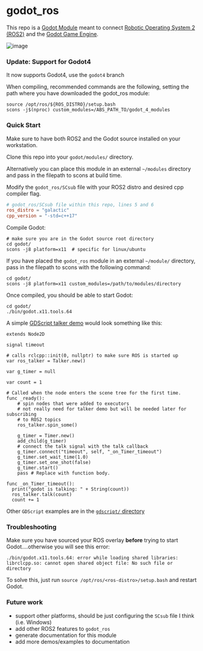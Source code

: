 # godot_ros

This repo is a [Godot Module](https://docs.godotengine.org/en/stable/development/cpp/binding_to_external_libraries.html#using-the-module) meant to connect [Robotic Operating System 2 (ROS2)](https://docs.ros.org/en/galactic/Installation.html) and the [Godot Game Engine](https://docs.godotengine.org/en/stable/about/index.html).


![image](https://user-images.githubusercontent.com/6157095/137567694-b5daf9dc-3462-426b-909b-924ca94fc724.png)


### Update: Support for Godot4
It now supports Godot4, use the `godot4` branch

When compiling, recommended commands are the following, setting the path where you have downloaded the godot_ros module:

```shell
source /opt/ros/${ROS_DISTRO}/setup.bash
scons -j$(nproc) custom_modules=/ABS_PATH_TO/godot_4_modules
```


### Quick Start

Make sure to have both ROS2 and the Godot source installed on your workstation.

Clone this repo into your `godot/modules/` directory.

Alternatively you can place this module in an external `~/modules` directory and pass in the filepath to scons at build time.

Modify the `godot_ros/SCsub` file with your ROS2 distro and desired cpp compiler flag.

```conf
# godot_ros/SCsub file within this repo, lines 5 and 6
ros_distro = "galactic"
cpp_version = "-std=c++17"
```

Compile Godot:

```shell
# make sure you are in the Godot source root directory
cd godot/
scons -j8 platform=x11  # specific for linux/ubuntu
```

If you have placed the `godot_ros` module in an external `~/module/` directory, pass in the filepath to scons with the following command:

```shell
cd godot/
scons -j8 platform=x11 custom_modules=/path/to/modules/directory
```

Once compiled, you should be able to start Godot:

```shell
cd godot/
./bin/godot.x11.tools.64
```

A simple [GDScript talker demo](gdscript/talker.gd) would look something like this:

``` GDSCript
extends Node2D

signal timeout

# calls rclcpp::init(0, nullptr) to make sure ROS is started up
var ros_talker = Talker.new()

var g_timer = null

var count = 1

# Called when the node enters the scene tree for the first time.
func _ready():
	# spin nodes that were added to executors
	# not really need for talker demo but will be needed later for subscribing
	# to ROS2 topics
	ros_talker.spin_some()
	
	g_timer = Timer.new()
	add_child(g_timer)
	# connect the talk signal with the talk callback
	g_timer.connect("timeout", self, "_on_Timer_timeout")
	g_timer.set_wait_time(1.0)
	g_timer.set_one_shot(false)
	g_timer.start()
	pass # Replace with function body.

func _on_Timer_timeout():
  print("godot is talking: " + String(count))
  ros_talker.talk(count)
  count += 1
```

Other `GDScript` examples are in the [`gdscript/` directory](gdscript/)

### Troubleshooting

Make sure you have sourced your ROS overlay **before** trying to start Godot....otherwise you will see this error:

```log
./bin/godot.x11.tools.64: error while loading shared libraries: librclcpp.so: cannot open shared object file: No such file or directory
```

To solve this, just run `source /opt/ros/<ros-distro>/setup.bash` and restart Godot.

### Future work

- support other platforms, should be just configuring the `SCsub` file I think (i.e. Windows)
- add other ROS2 features to `godot_ros`
- generate documentation for this module
- add more demos/examples to documentation
